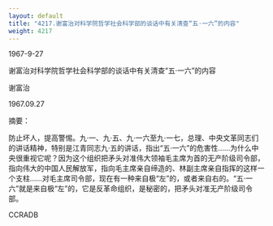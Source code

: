 ```yaml
---
layout: default
title: "4217.谢富治对科学院哲学社会科学部的谈话中有关清查“五·一六”的内容"
weight: 4217
---
```


1967-9-27

谢富治对科学院哲学社会科学部的谈话中有关清查“五·一六”的内容

谢富治

1967.09.27

摘要：

防止坏人，提高警惕。九·一、九·五、九·一六至九·一七，总理、中央文革同志们的讲话精神，特别是江青同志九·五的讲话，指出“五·一六”的危害性……为什么中央很重视它呢？因为这个组织把矛头对准伟大领袖毛主席为首的无产阶级司令部，指向伟大的中国人民解放军，指向毛主席亲自缔造的、林副主席亲自指挥的这样一个支柱……对毛主席司令部，现在有一种来自极“左”的，或者来自右的。“五·一六”就是来自极“左”的，它是反革命组织，是秘密的，把矛头对准无产阶级司令部。

CCRADB

